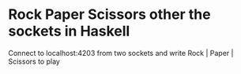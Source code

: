 # Rock Paper Scissors other the sockets in Haskell
Connect to localhost:4203 from two sockets and write Rock | Paper | Scissors to play
